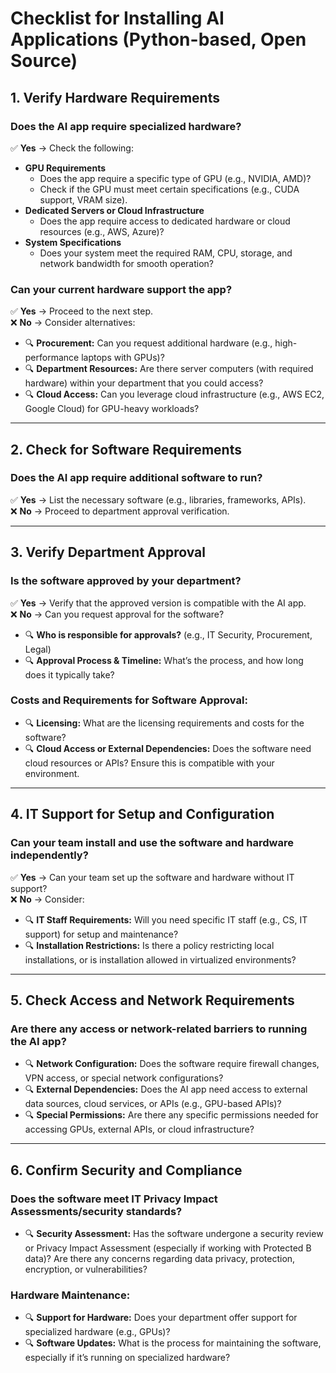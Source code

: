 # Checklist for Installing AI Applications (Python-based, Open Source)

## 1. Verify Hardware Requirements
### Does the AI app require specialized hardware?
✅ **Yes** → Check the following:
- **GPU Requirements**  
  - Does the app require a specific type of GPU (e.g., NVIDIA, AMD)?  
  - Check if the GPU must meet certain specifications (e.g., CUDA support, VRAM size).
- **Dedicated Servers or Cloud Infrastructure**  
  - Does the app require access to dedicated hardware or cloud resources (e.g., AWS, Azure)?
- **System Specifications**  
  - Does your system meet the required RAM, CPU, storage, and network bandwidth for smooth operation?

### Can your current hardware support the app?
✅ **Yes** → Proceed to the next step.  
❌ **No** → Consider alternatives:
- 🔍 **Procurement:** Can you request additional hardware (e.g., high-performance laptops with GPUs)?  
- 🔍 **Department Resources:** Are there server computers (with required hardware) within your department that you could access?  
- 🔍 **Cloud Access:** Can you leverage cloud infrastructure (e.g., AWS EC2, Google Cloud) for GPU-heavy workloads?  

---

## 2. Check for Software Requirements
### Does the AI app require additional software to run?
✅ **Yes** → List the necessary software (e.g., libraries, frameworks, APIs).  
❌ **No** → Proceed to department approval verification.  

---

## 3. Verify Department Approval
### Is the software approved by your department?
✅ **Yes** → Verify that the approved version is compatible with the AI app.  
❌ **No** → Can you request approval for the software?  
- 🔍 **Who is responsible for approvals?** (e.g., IT Security, Procurement, Legal)  
- 🔍 **Approval Process & Timeline:** What’s the process, and how long does it typically take?  

### Costs and Requirements for Software Approval:
- 🔍 **Licensing:** What are the licensing requirements and costs for the software?  
- 🔍 **Cloud Access or External Dependencies:** Does the software need cloud resources or APIs? Ensure this is compatible with your environment.  

---

## 4. IT Support for Setup and Configuration
### Can your team install and use the software and hardware independently?
✅ **Yes** → Can your team set up the software and hardware without IT support?  
❌ **No** → Consider:  
- 🔍 **IT Staff Requirements:** Will you need specific IT staff (e.g., CS, IT support) for setup and maintenance?  
- 🔍 **Installation Restrictions:** Is there a policy restricting local installations, or is installation allowed in virtualized environments?  

---

## 5. Check Access and Network Requirements
### Are there any access or network-related barriers to running the AI app?
- 🔍 **Network Configuration:** Does the software require firewall changes, VPN access, or special network configurations?  
- 🔍 **External Dependencies:** Does the AI app need access to external data sources, cloud services, or APIs (e.g., GPU-based APIs)?  
- 🔍 **Special Permissions:** Are there any specific permissions needed for accessing GPUs, external APIs, or cloud infrastructure?  

---

## 6. Confirm Security and Compliance
### Does the software meet IT Privacy Impact Assessments/security standards?
- 🔍 **Security Assessment:** Has the software undergone a security review or Privacy Impact Assessment (especially if working with Protected B data)? Are there any concerns regarding data privacy, protection, encryption, or vulnerabilities?  

### Hardware Maintenance:
- 🔍 **Support for Hardware:** Does your department offer support for specialized hardware (e.g., GPUs)?  
- 🔍 **Software Updates:** What is the process for maintaining the software, especially if it’s running on specialized hardware?  

